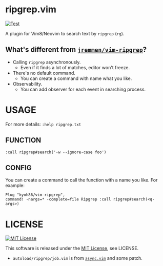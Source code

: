 # ripgrep.vim

[![Test](https://github.com/kyoh86/vim-ripgrep/actions/workflows/test.yml/badge.svg)](https://github.com/kyoh86/vim-ripgrep/actions/workflows/test.yml)

A plugin for Vim8/Neovim to search text by `ripgrep` (`rg`).

## What's different from [`jremmen/vim-ripgrep`](https://github.com/jremmen/vim-ripgrep)?

- Calling `ripgrep` asynchronously.
    - Even if it finds a lot of matches, editor won't freeze.
- There's no default command.
    - You can create a command with name what you like.
- Observability.
    - You can add observer for each event in searching process.

# USAGE

For more details: `:help ripgrep.txt`

## FUNCTION

```vim
:call ripgrep#search('-w --ignore-case foo')
```

## CONFIG

You can create a command to call the function with a name you like.
For example:

```vim
Plug "kyoh86/vim-ripgrep",
command! -nargs=* -complete=file Ripgrep :call ripgrep#search(<q-args>)
```

# LICENSE

[![MIT License](http://img.shields.io/badge/license-MIT-blue.svg)](http://www.opensource.org/licenses/MIT)

This software is released under the [MIT License](http://www.opensource.org/licenses/MIT), see LICENSE.

- `autoload/ripgrep/job.vim` is from [`async.vim`](https://github.com/prabirshrestha/async.vim) and some patch.

